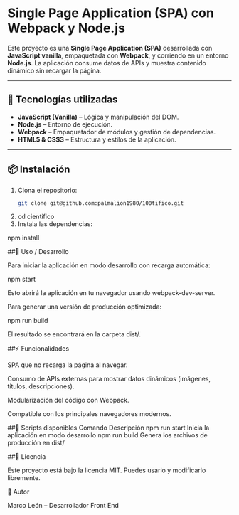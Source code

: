 # Single Page Application (SPA) con Webpack y Node.js

Este proyecto es una **Single Page Application (SPA)** desarrollada con **JavaScript vanilla**, empaquetada con **Webpack**, y corriendo en un entorno **Node.js**. La aplicación consume datos de APIs y muestra contenido dinámico sin recargar la página.

---

## 🔹 Tecnologías utilizadas

- **JavaScript (Vanilla)** – Lógica y manipulación del DOM.
- **Node.js** – Entorno de ejecución.
- **Webpack** – Empaquetador de módulos y gestión de dependencias.
- **HTML5 & CSS3** – Estructura y estilos de la aplicación.

---

## 📦 Instalación

1. Clona el repositorio:
   ```bash
   git clone git@github.com:palmalion1980/100tifico.git
2. cd cientifico
3. Instala las dependencias:

npm install

##🚀 Uso / Desarrollo

Para iniciar la aplicación en modo desarrollo con recarga automática:

npm start


Esto abrirá la aplicación en tu navegador usando webpack-dev-server.

Para generar una versión de producción optimizada:

npm run build


El resultado se encontrará en la carpeta dist/.


##⚡ Funcionalidades

SPA que no recarga la página al navegar.

Consumo de APIs externas para mostrar datos dinámicos (imágenes, títulos, descripciones).

Modularización del código con Webpack.

Compatible con los principales navegadores modernos.

##🔧 Scripts disponibles
Comando	Descripción
npm run start	Inicia la aplicación en modo desarrollo
npm run build	Genera los archivos de producción en dist/

##📝 Licencia

Este proyecto está bajo la licencia MIT. Puedes usarlo y modificarlo libremente.

👤 Autor

Marco León – Desarrollador Front End


